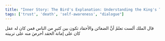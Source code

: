 ```yaml
---
title: "Inner Story: The Bird's Explanation: Understanding the King's True Intentions"
tags: ['trust', 'death', 'self-awareness', "dialogue"]
---
```


 قال الملك ألست تعلمُ أنَّ الضغائن والأحقاد تكون بين كثيرٍ من الناس فمن كان له عقل كان على إماتة الحقد أحرصَ منه على تربيته
